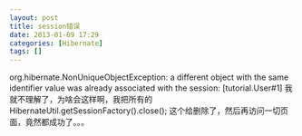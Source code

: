 ```yaml
---
layout: post
title: session错误
date: 2013-01-09 17:29
categories: [Hibernate]
tags: []
---
```

org.hibernate.NonUniqueObjectException: a different object with the same identifier value was already associated with the session: [tutorial.User#1]
我就不理解了，为啥会这样啊，我把所有的HibernateUtil.getSessionFactory().close();
这个给删除了，然后再访问一切页面，竟然都成功了。。。

